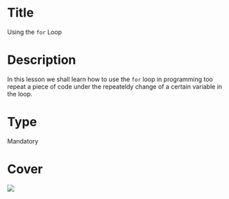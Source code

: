 # Title
Using the `for` Loop

# Description
In this lesson we shall learn how to use the `for` loop in programming too repeat a piece of code under the repeateldy change of a certain variable in the loop.

# Type
Mandatory

# Cover
![](img/lesson-cover.png)
